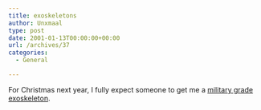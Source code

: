 ```yaml
---
title: exoskeletons
author: Unxmaal
type: post
date: 2001-01-13T00:00:00+00:00
url: /archives/37
categories:
  - General

---
```

For Christmas next year, I fully expect someone to get me a [military grade exoskeleton][1].

 [1]: http://news.bbc.co.uk/hi/english/sci/tech/newsid_1112000/1112411.stm